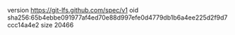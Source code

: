 version https://git-lfs.github.com/spec/v1
oid sha256:65b4ebbe091977af4ed70e88d997efe0d4779db1b6a4ee225d2f9d7ccc14a4e2
size 20466
